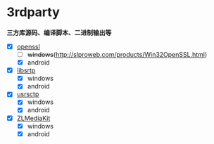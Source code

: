 # 3rdparty

  **三方库源码、编译脚本、二进制输出等**

- [x] [openssl](./openssl)
  - [ ] ~~windows~~(http://slproweb.com/products/Win32OpenSSL.html)
  - [x] android
- [x] [libsrtp](./libsrtp)
  - [x] windows 
  - [x] android
- [x] [usrsctp](./usrsctp)
  - [x] windows
  - [x] android 
- [x] [ZLMediaKit](./ZLMediaKit)
  - [x] windows 
  - [x] android